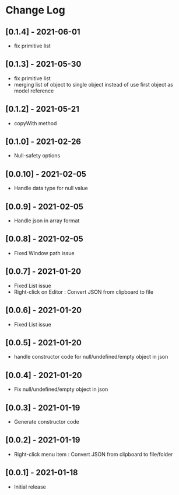 # Change Log

## [0.1.4] - 2021-06-01
- fix primitive list

## [0.1.3] - 2021-05-30
- fix primitive list
- merging list of object to single object instead of use first object as model reference

## [0.1.2] - 2021-05-21
- copyWith method

## [0.1.0] - 2021-02-26
- Null-safety options

## [0.0.10] - 2021-02-05
- Handle data type for null value

## [0.0.9] - 2021-02-05
- Handle json in array format

## [0.0.8] - 2021-02-05
- Fixed Window path issue

## [0.0.7] - 2021-01-20
- Fixed List issue
- Right-click on Editor : Convert JSON from clipboard to file

## [0.0.6] - 2021-01-20
- Fixed List issue

## [0.0.5] - 2021-01-20
- handle constructor code for null/undefined/empty object in json

## [0.0.4] - 2021-01-20
- Fix null/undefined/empty object in json

## [0.0.3] - 2021-01-19
- Generate constructor code

## [0.0.2] - 2021-01-19
- Right-click menu item : Convert JSON from clipboard to file/folder

## [0.0.1] - 2021-01-18
- Initial release